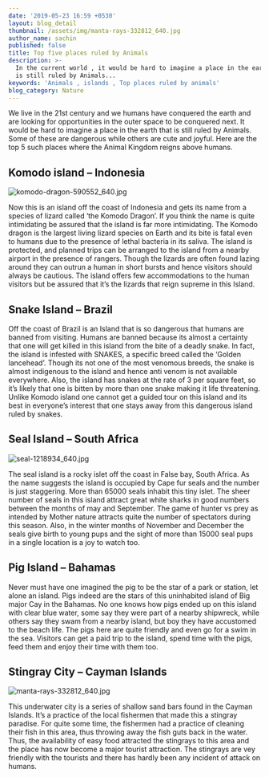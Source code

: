```yaml
---
date: '2019-05-23 16:59 +0530'
layout: blog_detail
thumbnail: /assets/img/manta-rays-332812_640.jpg
author_name: sachin
published: false
title: Top five places ruled by Animals
description: >-
  In the current world , it would be hard to imagine a place in the earth that
  is still ruled by Animals...
keywords: 'Animals , islands , Top places ruled by animals'
blog_category: Nature
---
```

We live in the 21st century and we humans have conquered the earth and are looking for opportunities in the outer space to be conquered next. It would be hard to imagine a place in the earth that is still ruled by Animals. Some of these are dangerous while others are cute and joyful. Here are the top 5 such places where the Animal Kingdom reigns above humans.

## Komodo island – Indonesia

![komodo-dragon-590552_640.jpg]({{site.baseurl}}/assets/img/Animals/komodo-dragon-590552_640.jpg)

Now this is an island off the coast of Indonesia and gets its name from a species of lizard called ‘the Komodo Dragon’. If you think the name is quite intimidating be assured that the island is far more intimidating. The Komodo dragon is the largest living lizard species on Earth and its bite is fatal even to humans due to the presence of lethal bacteria in its saliva. The island is protected, and planned trips can be arranged to the island from a nearby airport in the presence of rangers. Though the lizards are often found lazing around they can outrun a human in short bursts and hence visitors should always be cautious. The island offers few accommodations to the human visitors but be assured that it’s the lizards that reign supreme in this Island.


## Snake Island – Brazil


Off the coast of Brazil is an Island that is so dangerous that humans are banned from visiting. Humans are banned because its almost a certainty that one will get killed in this island from the bite of a deadly snake. In fact, the island is infested with SNAKES, a specific breed called the ‘Golden lancehead’. Though its not one of the most venomous breeds, the snake is almost indigenous to the island and hence anti venom is not available everywhere. Also, the island has snakes at the rate of 3 per square feet, so it’s likely that one is bitten by more than one snake making it life threatening. Unlike Komodo island one cannot get a guided tour on this island and its best in everyone’s interest that one stays away from this dangerous island ruled by snakes.


## Seal Island – South Africa

![seal-1218934_640.jpg]({{site.baseurl}}/assets/img/Animals/seal-1218934_640.jpg)

The seal island is a rocky islet off the coast in False bay, South Africa. As the name suggests the island is occupied by Cape fur seals and the number is just staggering. More than 65000 seals inhabit this tiny islet. The sheer number of seals in this island attract great white sharks in good numbers between the months of may and September. The game of hunter vs prey as intended by Mother nature attracts quite the number of spectators during this season. Also, in the winter months of November and December the seals give birth to young pups and the sight of more than 15000 seal pups in a single location is a joy to watch too.


## Pig Island – Bahamas
Never must have one imagined the pig to be the star of a park or station, let alone an island. Pigs indeed are the stars of this uninhabited island of Big major Cay in the Bahamas. No one knows how pigs ended up on this island with clear blue water, some say they were part of a nearby shipwreck, while others say they swam from a nearby island, but boy they have accustomed to the beach life. The pigs here are quite friendly and even go for a swim in the sea. Visitors can get a paid trip to the island, spend time with the pigs, feed them and enjoy their time with them too. 


## Stingray City – Cayman Islands

![manta-rays-332812_640.jpg]({{site.baseurl}}/assets/img/manta-rays-332812_640.jpg)

This underwater city is a series of shallow sand bars found in the Cayman Islands. It’s a practice of the local fishermen that made this a stingray paradise. For quite some time, the fishermen had a practice of cleaning their fish in this area, thus throwing away the fish guts back in the water. Thus, the availability of easy food attracted the stingrays to this area and the place has now become a major tourist attraction.  The stingrays are vey friendly with the tourists and there has hardly been any incident of attack on humans.
